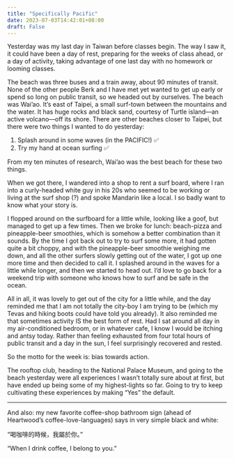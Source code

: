 ```yaml
---
title: "Specifically Pacific"
date: 2023-07-03T14:42:01+08:00
draft: False
---
```



Yesterday was my last day in Taiwan before classes begin. The way I saw 
it, it could have been a day of rest, preparing for the weeks of class 
ahead, or a day of activity, taking advantage of one last day with no 
homework or looming classes.

The beach was three buses and a train away, about 90 minutes of transit. 
None of the other people Berk and I have met yet wanted to get up early or 
spend so long on public transit, so we headed out by ourselves. The beach 
was Wai’ao. It’s east of Taipei, a small surf-town between the mountains 
and the water. It has huge rocks and black sand, courtesy of Turtle 
island––an active volcano––off its shore. There are other beaches closer 
to Taipei, but there were two things I wanted to do yesterday:

1.  Splash around in some waves (in the PACIFIC!) ✅
2.  Try my hand at ocean surfing ✅

From my ten minutes of research, Wai’ao was the best beach for these two 
things. 

When we got there, I wandered into a shop to rent a surf board, where I 
ran into a curly-headed white guy in his 20s who seemed to be working or 
living at the surf shop (?) and spoke Mandarin like a local. I so badly 
want to know what your story is. 

I flopped around on the surfboard for a little while, looking like a goof, 
but managed to get up a few times. Then we broke for lunch: beach-pizza 
and pineapple-beer smoothies, which is somehow a better combination than 
it sounds. By the time I got back out to try to surf some more, it had 
gotten quite a bit choppy, and with the pineapple-beer smoothie weighing 
me down, and all the other surfers slowly getting out of the water, I got 
up one more time and then decided to call it. I splashed around in the 
waves for a little while longer, and then we started to head out. I’d love 
to go back for a weekend trip with someone who knows how to surf and be 
safe in the ocean.

All in all, it was lovely to get out of the city for a little while, and 
the day reminded me that I am not totally the city-boy I am trying to be 
(which my Tevas and hiking boots could have told you already). It also 
reminded me that sometimes activity IS the best form of rest. Had I sat 
around all day in my air-conditioned bedroom, or in whatever cafe, I know 
I would be itching and antsy today. Rather than feeling exhausted from 
four total hours of public transit and a day in the sun, I feel 
surprisingly recovered and rested. 

So the motto for the week is: bias towards action.

The rooftop club, heading to the National Palace Museum, and going to the 
beach yesterday were all experiences I wasn’t totally sure about at first, 
but have ended up being some of my highest-lights so far. Going to try to 
keep cultivating these experiences by making “Yes” the default.  

-------------------------------------------------------------------------

And also: my new favorite coffee-shop bathroom sign (ahead of Heartwood’s 
coffee-love-languages) says in very simple black and white:

												
“喝咖啡的時候，我屬於你。”  
										      
“When I drink coffee, I belong to you.”
